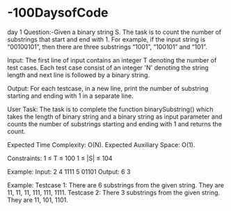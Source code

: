 # -100DaysofCode
day 1 Question:-Given a binary string S. The task is to count the number of substrings that start and end with 1. For example, if the input string is “00100101”, then there are three substrings “1001”, “100101” and “101”.

Input:
The first line of input contains an integer T denoting the number of test cases. Each test case consist of an integer 'N' denoting the string length and next line is followed by a binary string.

Output:
For each testcase, in a new line, print the number of substring starting and ending with 1 in a separate line.

User Task:
The task is to complete the function binarySubstring() which takes the length of binary string and a binary string as input parameter and counts the number of substrings starting and ending with 1 and returns the count.

Expected Time Complexity: O(N).
Expected Auxiliary Space: O(1).

Constraints:
1 ≤ T ≤ 100
1 ≤ |S| ≤ 104

Example:
Input:
2
4
1111
5
01101
Output:
6
3

Example:
Testcase 1: There are 6 substrings from the given string. They are 11, 11, 11, 111, 111, 1111.
Testcase 2: There 3 substrings from the given string. They are 11, 101, 1101.
 
